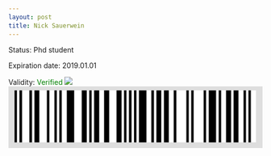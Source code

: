 ```yaml
---
layout: post
title: Nick Sauerwein
---
```


Status: Phd student

Expiration date: 2019.01.01

Validity: <font color="green"> Verified</font> 
![](/members/img/Nick_Sauerwein.png)
![](/members/img/bar.png)
